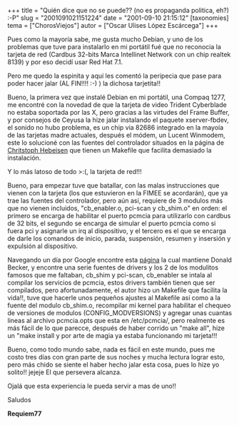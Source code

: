 +++
title = "Quién dice que no se puede?? (no es propaganda politica, eh?) :-P"
slug = "2001091021151224"
date = "2001-09-10 21:15:12"
[taxonomies]
tema = ["ChorosViejos"]
autor = ["Oscar Ulises López Escárcega"]
+++

Pues como la mayoría sabe, me gusta mucho Debian, y uno de los problemas
que tuve para instalarlo en mi portátil fué que no reconocia la tarjeta
de red (Cardbus 32-bits Marca Intellinet Network con un chip realtek
8139) y por eso decidí usar Red Hat 7.1.

Pero me quedo la espinita y aquí les comentó la peripecia que pase para
poder hacer jalar (AL FIN!!!! :-) ) la dichosa tarjetita!!

<!-- more -->
Bueno, la primera vez que instalé Debian en mi portátil, una Compaq
1277, me encontré con la novedad de que la tarjeta de video Trident
Cyberblade no estaba soportada por las X, pero gracias a las virtudes
del Frame Buffer, y por consejos de Ceyusa la hize jalar instalando el
paquete xserver-fbdev, el sonido no hubo problema, es un chip via 82686
integrado en la mayoía de las tarjetas madre actuales, después el módem,
un Lucent Winmodem, este lo solucioné con las fuentes del controlador
situados en la página de [Chritstoph
Hebeisen](http://www.heby.de/ltmodem) que tienen un Makefile que
facilita demasiado la instalación.

Y lo más latoso de todo \>:(, la tarjeta de red!!!

Bueno, para empezar tuve que batallar, con las malas instrucciones que
vienen con la tarjeta (los que estuvieron en la FIMEE se acordarán), que
ya trae las fuentes del controlador, pero aún así, requiere de 3 modulos
más que no vienen incluidos, "cb_enabler.o, pci-scan y cb_shim.o" en
orden: el primero se encarga de habilitar el puerto pcmcia para
utilizarlo con cardbus de 32 bits, el segundo se encarga de simular el
puerto pcmcia como si fuera pci y asignarle un irq al dispositivo, y el
tercero es el que se encarga de darle los comandos de inicio, parada,
suspensión, resumen y insersión y expulsión al dispositivo.

Navegando un día por Google encontre esta
[página](http://www.scyld.com/network/updates.html) la cual mantiene
Donald Becker, y encontre una serie fuentes de drivers y los 2 de los
modulitos famosos que me faltaban, cb_shim y pci-scan, cb_enabler se
intala al compilar los servicios de pcmcia, estos drivers también tienen
que ser compilados, pero afortunadamente, el autor hizo un Makefile que
facilita la vida!!, tuve que hacerle unos pequeños ajustes al Makefile
así como a la fuente del modulo cb_shim.o, recompilar mi kernel para
habilitar el chequeo de versiones de modulos (CONFIG_MODVERSIONS) y
agregar unas cuantas lineas al archivo pcmcia.opts que esta en
/etc/pcmcia/, pero realmente es más fácil de lo que parecce, después de
haber corrido un "make all", hize un "make install y por arte de magia
ya estaba funcionando mi tarjeta!!!

Bueno, como todo mundo sabe, nada es fácil en este mundo, pues me costo
tres días con gran parte de sus noches y mucha lectura lograr esto, pero
más chido se siente el haber hecho jalar esta cosa, pues lo hize yo
solito!! jejeje El que persevera alcanza.

Ojalá que esta experiencia le pueda servir a mas de uno!!

Saludos

**Requiem77**

